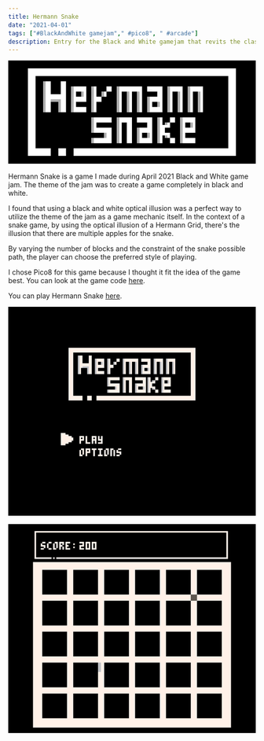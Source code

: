 ```yaml
---
title: Hermann Snake
date: "2021-04-01"
tags: ["#BlackAndWhite gamejam"," #pico8", " #arcade"]
description: Entry for the Black and White gamejam that revits the classic game of Snake by adding the effects created by Hermann Grids optical illusion.
---
```


![Logo](logo.png)

Hermann Snake is a game I made during April 2021 Black and White game jam. The theme of the jam was to create a game completely in black and white.

I found that using a black and white optical illusion was a perfect way to utilize the theme of the jam as a game mechanic itself. In the context of a snake game, by using the optical illusion of a Hermann Grid, there's the illusion that there are multiple apples for the snake. 

By varying the number of blocks and the constraint of the snake possible path, the player can choose the preferred style of playing.

I chose Pico8 for this game because I thought it fit the idea of the game best. You can look at the game code [here](https://github.com/chiarabia/Hermann-Snake).

You can play Hermann Snake [here](https://chiarabianchimani.itch.io/hermann-snake).

![Menu](Menu.png)

![Game](game.png)

